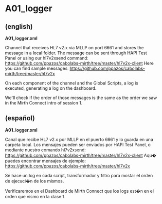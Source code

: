 # A01_logger

## (english)

**A01_logger.xml**

Channel that receives HL7 v2.x via MLLP on port 6661 and stores the message in a local folder.
The message can be sent through HAPI Test Panel or using our hl7v2xsend command: https://github.com/ppazos/cabolabs-mirth/tree/master/hl7v2x-client
Here you can find sample messages: https://github.com/ppazos/cabolabs-mirth/tree/master/hl7v2x

On each component of the channel and the Global Scripts, a log is executed, generating a log on the dashboard.

We'll check if the order of those messages is the same as the order we saw in the Mirth Connect intro of session 1.

## (español)

**A01_logger.xml**

Canal que recibe HL7 v2.x por MLLP en el puerto 6661 y lo guarda en una carpeta local.
Los mensajes pueden ser enviados por HAPI Test Panel, o mediante nuestro comando hl7v2xsend: https://github.com/ppazos/cabolabs-mirth/tree/master/hl7v2x-client
Aqu� puedes encontrar mensajes de ejemplo: https://github.com/ppazos/cabolabs-mirth/tree/master/hl7v2x

Se hace un log en cada script, transformador y filtro para mostar el orden de ejecuci�n de los mismos.

Verificaremos en el Dashboard de Mirth Connect que los logs est�n en el orden que vismo en la clase 1.
